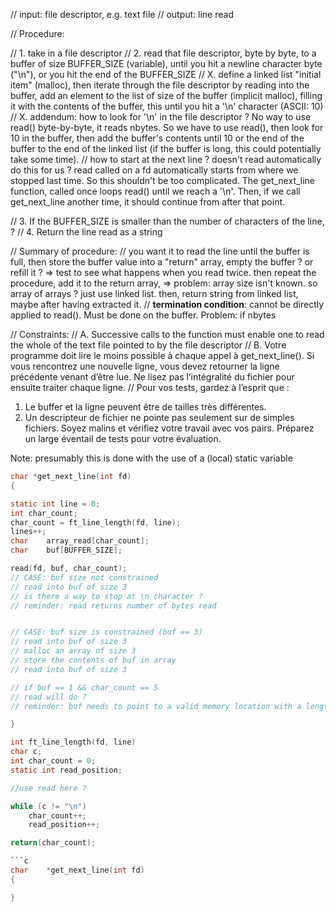 // input: file descriptor, e.g. text file
// output: line read

// Procedure:

// 1. take in a file descriptor
// 2. read that file descriptor, byte by byte, to a buffer of size BUFFER_SIZE (variable), until you hit a newline character byte ("\n"), or you hit the end of the BUFFER_SIZE
// X. define a linked list "initial item" (malloc), then iterate through the file descriptor by reading into the buffer, add an element to the list of size of the buffer (implicit malloc), filling it with the contents of the buffer, this until you hit a '\n' character (ASCII: 10)
// X. addendum: how to look for '\n' in the file descriptor ? No way to use read() byte-by-byte, it reads nbytes. So we have to use read(), then look for 10 in the buffer, then add the buffer's contents until 10 or the end of the buffer to the end of the linked list (if the buffer is long, this could potentially take some time).
// how to start at the next line ? doesn't read automatically do this for us ? read called on a fd automatically starts from where we stopped last time. So this shouldn't be too complicated. The get_next_line function, called once loops read() until we reach a '\n'. Then, if we call get_next_line another time, it should continue from after that point.

// 3. If the BUFFER_SIZE is smaller than the number of characters of the line, ?
// 4. Return the line read as a string

// Summary of procedure:
// you want it to read the line until the buffer is full, then store the buffer value into a "return" array, empty the buffer ? or refill it ? => test to see what happens when you read twice. then repeat the procedure, add it to the return array, => problem: array size isn't known. so array of arrays ? just use linked list. then, return string from linked list, maybe after having extracted it.
// **termination condition**:
cannot be directly applied to read(). Must be done on the buffer. Problem: if nbytes


// Constraints:
// A. Successive calls to the function must enable one to read the whole of the text file pointed to by the file descriptor
// B. Votre programme doit lire le moins possible à chaque appel à get_next_line(). Si vous rencontrez une nouvelle ligne, vous devez retourner la ligne précédente venant d’être lue. Ne lisez pas l’intégralité du fichier pour ensuite traiter chaque ligne.
// Pour vos tests, gardez à l’esprit que :
1) Le buffer et la ligne peuvent être de tailles très différentes.
2) Un descripteur de fichier ne pointe pas seulement sur de simples
fichiers.
Soyez malins et vérifiez votre travail avec vos pairs. Préparez un
large éventail de tests pour votre évaluation.

Note: presumably this is done with the use of a (local) static variable

```c
char *get_next_line(int fd)
{

static int line = 0;
int	char_count;
char_count = ft_line_length(fd, line);
lines++;
char	array_read[char_count];
char	buf[BUFFER_SIZE];

read(fd, buf, char_count);
// CASE: buf size not constrained
// read into buf of size 3
// is there a way to stop at \n character ?
// reminder: read returns number of bytes read


// CASE: buf size is constrained (buf == 3)
// read into buf of size 3
// malloc an array of size 3
// store the contents of buf in array
// read into buf of size 3

// if buf == 1 && char_count == 5
// read will do ?
// reminder: buf needs to point to a valid memory location with a length not smaller than the specified size because of overflow.

}

int	ft_line_length(fd, line)
char c;
int char_count = 0;
static int read_position;

//use read here ?

while (c != "\n")
	char_count++;
	read_position++;

return(char_count);

```c
char	*get_next_line(int fd)
{

}
```